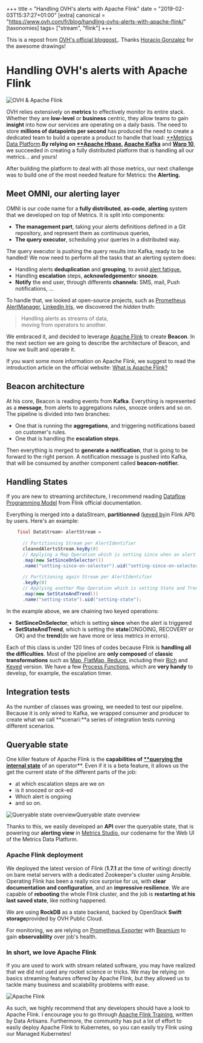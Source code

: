 +++
title = "Handling OVH's alerts with Apache Flink"
date = "2019-02-03T15:37:27+01:00"
[extra]
canonical = "https://www.ovh.com/fr/blog/handling-ovhs-alerts-with-apache-flink/"
[taxonomies]
tags= ["stream", "flink"]
+++

This is a repost from [OVH's official blogpost.](https://www.ovh.com/fr/blog/handling-ovhs-alerts-with-apache-flink/ "Permalink to Handling OVH's alerts with Apache Flink"). Thanks [Horacio Gonzalez](https://twitter.com/LostInBrittany/) for the awesome drawings!

# Handling OVH's alerts with Apache Flink

![OVH & Apache Flink][1]

OVH relies extensively on **metrics** to effectively monitor its entire stack. Whether they are **low-level** or **business** centric, they allow teams to gain **insight** into how our services are operating on a daily basis. The need to store **millions of datapoints per second** has produced the need to create a dedicated team to build a operate a product to handle that load: [**Metrics Data Platform][2].**By relying on [**Apache Hbase][3], [Apache Kafka][4]** and [**Warp 10**][5], we succeeded in creating a fully distributed platform that is handling all our metrics… and yours!

After building the platform to deal with all those metrics, our next challenge was to build one of the most needed feature for Metrics: the **Alerting.**

## Meet OMNI, our alerting layer

OMNI is our code name for a **fully distributed**, **as-code**, **alerting** system that we developed on top of Metrics. It is split into components:

* **The management part**, taking your alerts definitions defined in a Git repository, and represent them as continuous queries,
* **The query executor**, scheduling your queries in a distributed way.

The query executor is pushing the query results into Kafka, ready to be handled! We now need to perform all the tasks that an alerting system does:

* Handling alerts **deduplication** and **grouping**, to avoid [alert fatigue.][6]
* Handling **escalation** steps, **acknowledgement**or **snooze**.
* **Notify** the end user, through differents **channels**: SMS, mail, Push notifications, …

To handle that, we looked at open-source projects, such as [Prometheus AlertManager,][7] [LinkedIn Iris,][8] we discovered the _hidden_ truth:

> Handling alerts as streams of data,  
moving from operators to another.

We embraced it, and decided to leverage [Apache Flink][9] to create **Beacon**. In the next section we are going to describe the architecture of Beacon, and how we built and operate it.

If you want some more information on Apache Flink, we suggest to read the introduction article on the official website: [What is Apache Flink?][10]

## **Beacon architecture**

At his core, Beacon is reading events from **Kafka**. Everything is represented as a **message**, from alerts to aggregations rules, snooze orders and so on. The pipeline is divided into two branches:

* One that is running the **aggregations**, and triggering notifications based on customer's rules.
* One that is handling the **escalation steps**.

Then everything is merged to **generate** **a** **notification**, that is going to be forward to the right person. A notification message is pushed into Kafka, that will be consumed by another component called **beacon-notifier.**


## Handling States

If you are new to streaming architecture, I recommend reading [Dataflow Programming Model][12] from Flink official documentation.


Everything is merged into a dataStream, **partitionned** ([keyed by][14]in Flink API) by users. Here's an example:

```java
    final DataStream> alertStream =
    
      // Partitioning Stream per AlertIdentifier
      cleanedAlertsStream.keyBy(0)
      // Applying a Map Operation which is setting since when an alert is triggered
      .map(new SetSinceOnSelector())
      .name("setting-since-on-selector").uid("setting-since-on-selector")
    
      // Partitioning again Stream per AlertIdentifier
      .keyBy(0)
      // Applying another Map Operation which is setting State and Trend
      .map(new SetStateAndTrend())
      .name("setting-state").uid("setting-state");
```

In the example above, we are chaining two keyed operations:

* **SetSinceOnSelector**, which is setting **since** when the alert is triggered
* **SetStateAndTrend**, which is setting the **state**(ONGOING, RECOVERY or OK) and the **trend**(do we have more or less metrics in errors).

Each of this class is under 120 lines of codes because Flink is **handling all the difficulties**. Most of the pipeline are **only composed** of **classic transformations** such as [Map, FlatMap, Reduce][15], including their [Rich][16] and [Keyed][17] version. We have a few [Process Functions][18], which are **very handy** to develop, for example, the escalation timer.

## Integration tests

As the number of classes was growing, we needed to test our pipeline. Because it is only wired to Kafka, we wrapped consumer and producer to create what we call **scenari:**a series of integration tests running different scenarios.

## Queryable state

One killer feature of Apache Flink is the **capabilities of [****querying the internal state**][19]** of an operator**. Even if it is a beta feature, it allows us the get the current state of the different parts of the job:

* at which escalation steps are we on
* is it snoozed or _ack_-ed
* Which alert is ongoing
* and so on.

![Queryable state overview][20]Queryable state overview

Thanks to this, we easily developed an **API** over the queryable state, that is powering our **alerting view** in [Metrics Studio,][21] our codename for the Web UI of the Metrics Data Platform.

### Apache Flink deployment

We deployed the latest version of Flink (**1.7.1** at the time of writing) directly on bare metal servers with a dedicated Zookeeper's cluster using Ansible. Operating Flink has been a really nice surprise for us, with **clear documentation and configuration**, and an **impressive resilience**. We are capable of **rebooting** the whole Flink cluster, and the job is **restarting at his last saved state**, like nothing happened.

We are using **RockDB** as a state backend, backed by OpenStack **Swift storage**provided by OVH Public Cloud.

For monitoring, we are relying on [Prometheus Exporter][22] with [Beamium][23] to gain **observability** over job's health.

### In short, we love Apache Flink

If you are used to work with stream related software, you may have realized that we did not used any rocket science or tricks. We may be relying on basics streaming features offered by Apache Flink, but they allowed us to tackle many business and scalability problems with ease.

![Apache Flink][24]

As such, we highly recommend that any developers should have a look to Apache Flink. I encourage you to go through [Apache Flink Training][25], written by Data Artisans. Furthermore, the community has put a lot of effort to easily deploy Apache Flink to Kubernetes, so you can easily try Flink using our Managed Kubernetes!

[1]: https://www.ovh.com/fr/blog/wp-content/uploads/2019/01/001-1.png?x70472
[2]: https://www.ovh.com/fr/data-platforms/metrics/
[3]: https://hbase.apache.org/
[4]: https://kafka.apache.org/
[5]: https://www.warp10.io/
[6]: https://en.wikipedia.org/wiki/Alarm_fatigue
[7]: https://github.com/prometheus/alertmanager
[8]: https://engineering.linkedin.com/blog/2017/06/open-sourcing-iris-and-oncall
[9]: https://flink.apache.org/
[10]: https://flink.apache.org/flink-architecture.html
[12]: https://ci.apache.org/projects/flink/flink-docs-release-1.7/concepts/programming-model.html
[14]: https://medium.com/r/?url=https%3A%2F%2Fci.apache.org%2Fprojects%2Fflink%2Fflink-docs-release-1.7%2Fdev%2Fstream%2Fstate%2Fstate.html%23keyed-state
[15]: https://ci.apache.org/projects/flink/flink-docs-release-1.7/dev/stream/operators/
[16]: https://ci.apache.org/projects/flink/flink-docs-stable/dev/api_concepts.html#rich-functions
[17]: https://ci.apache.org/projects/flink/flink-docs-stable/dev/stream/state/state.html#using-managed-keyed-state
[18]: https://ci.apache.org/projects/flink/flink-docs-release-1.7/dev/stream/operators/process_function.html
[19]: https://ci.apache.org/projects/flink/flink-docs-release-1.7/dev/stream/state/queryable_state.html
[20]: https://www.ovh.com/fr/blog/wp-content/uploads/2019/01/004-1.png?x70472
[21]: https://studio.metrics.ovh.net/
[22]: https://ci.apache.org/projects/flink/flink-docs-stable/monitoring/metrics.html#prometheus-orgapacheflinkmetricsprometheusprometheusreporter
[23]: https://github.com/ovh/beamium
[24]: https://www.ovh.com/fr/blog/wp-content/uploads/2019/01/0F28C7F7-9701-4C19-BAFB-E40439FA1C77.png?x70472
[25]: https://medium.com/r/?url=https%3A%2F%2Ftraining.da-platform.com%2F
